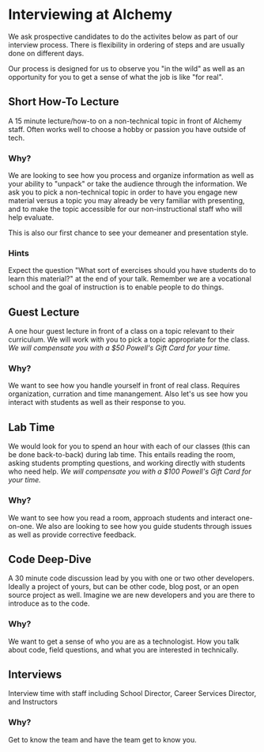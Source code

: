# Interviewing at Alchemy

We ask prospective candidates to do the activites below as
part of our interview process. There is flexibility in ordering of steps
and are usually done on different days.

Our process is designed for us to observe you "in the wild" as well as an opportunity
for you to get a sense of what the job is like "for real".

## Short How-To Lecture

A 15 minute lecture/how-to on a non-technical topic in front of Alchemy staff. Often works well to choose a 
hobby or passion you have outside of tech.

### Why?

We are looking to see how you process and organize information as well as your ability to "unpack" or take the 
audience through the information. We ask you to pick a non-technical topic in order to have you engage new material
versus a topic you may already be very familiar with presenting, and to make the topic accessible for our non-instructional 
staff who will help evaluate.

This is also our first chance to see your demeaner and presentation style.

### Hints

Expect the question "What sort of exercises should you have students do to learn this material?" at the end of your talk.
Remember we are a vocational school and the goal of instruction is to enable people to do things.

## Guest Lecture

A one hour guest lecture in front of a class on a topic relevant to their curriculum. We will work with you to pick a topic
appropriate for the class. _We will compensate you with a $50 Powell's Gift Card for your time._

### Why?

We want to see how you handle yourself in front of real class. Requires organization, curration and time manangement. 
Also let's us see how you interact with students as well as their response to you.

## Lab Time

We would look for you to spend an hour with each of our classes (this can be done back-to-back) during lab time. This entails
reading the room, asking students prompting questions, and working directly with students who need help.
_We will compensate you with a $100 Powell's Gift Card for your time._

### Why?

We want to see how you read a room, approach students and interact one-on-one. We also are looking to see how you guide 
students through issues as well as provide corrective feedback.

## Code Deep-Dive

A 30 minute code discussion lead by you with one or two other developers. Ideally a project of yours, but can be other
code, blog post, or an open source project as well. Imagine we are new developers and you are there to introduce as to the code.

### Why?

We want to get a sense of who you are as a technologist. How you talk about code, field questions, and 
what you are interested in technically.

## Interviews

Interview time with staff including School Director, Career Services Director, and Instructors

### Why?

Get to know the team and have the team get to know you.
